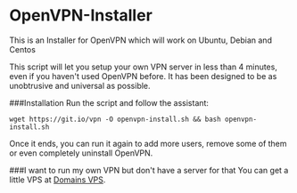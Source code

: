 # OpenVPN-Installer
This is an Installer for OpenVPN which will work on Ubuntu, Debian and Centos

This script will let you setup your own VPN server in less than 4 minutes, even if you haven't used OpenVPN before. It has been designed to be as unobtrusive and universal as possible.

###Installation
Run the script and follow the assistant:

`wget https://git.io/vpn -O openvpn-install.sh && bash openvpn-install.sh`

Once it ends, you can run it again to add more users, remove some of them or even completely uninstall OpenVPN.

###I want to run my own VPN but don't have a server for that
You can get a little VPS at [Domains VPS](https://domains.co.za).
